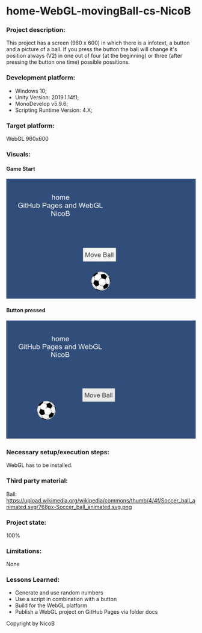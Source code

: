 # home-WebGL-movingBall-cs-NicoB

### Project description: 
This project has a screen (960 x 600) in which there is a infotext, a button and a picture of a ball.
If you press the button the ball will change it's position always (V2) in one out of four (at the beginning) or three
(after pressing the button one time) possible possitions.

### Development platform: 
* Windows 10; 
* Unity Version: 2019.1.14f1; 
* MonoDevelop v5.9.6;
* Scripting Runtime Version: 4.X;

### Target platform: 
WebGL 960x600 

### Visuals: 
#### Game Start
<div>
<img src="Screenshots/Start.JPG">
</div>

#### Button pressed
<div>
<img src="Screenshots/ButtonPressed.JPG">
</div>

### Necessary setup/execution steps: 
WebGL has to be installed.

### Third party material: 
Ball: https://upload.wikimedia.org/wikipedia/commons/thumb/4/4f/Soccer_ball_animated.svg/768px-Soccer_ball_animated.svg.png

### Project state: 
100%

### Limitations: 
None

### Lessons Learned: 
* Generate and use random numbers
* Use a script in combination with a button
* Build for the WebGL platform
* Publish a WebGL project on GitHub Pages via folder docs


Copyright by NicoB
